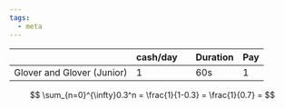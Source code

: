 ```yaml
---
tags:
  - meta
---
```



|                            | cash/day |     | Duration | Pay |
| -------------------------- | -------- | --- | -------- | --- |
| Glover and Glover (Junior) | 1        |     | 60s      | 1   |
$$
\sum_{n=0}^{\infty}0.3^n = \frac{1}{1-0.3} = \frac{1}{0.7} = 
$$